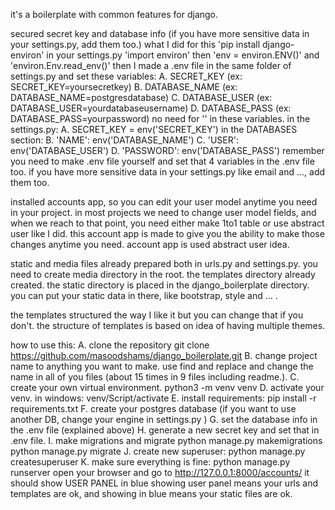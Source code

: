 it's a boilerplate with common features for django.

secured secret key and database info (if you have more sensitive data in your settings.py, add them too.)
    what I did for this 
    'pip install django-environ'
    in your settings.py 'import environ'
    then 'env = environ.ENV()'
    and 'environ.Env.read_env()'
    then I made a .env file in the same folder of settings.py and set these variables:
        A. SECRET_KEY    (ex: SECRET_KEY=yoursecretkey)
        B. DATABASE_NAME (ex: DATABASE_NAME=postgresdatabase)
        C. DATABASE_USER (ex: DATABASE_USER=yourdatabaseusername)
        D. DATABASE_PASS (ex: DATABASE_PASS=yourpassword)
    no need for '' in these variables.
    in the settings.py:
        A. SECRET_KEY = env('SECRET_KEY')
        in the DATABASES section:
        B. 'NAME': env('DATABASE_NAME')
        C. 'USER': env('DATABASE_USER')
        D. 'PASSWORD': env('DATABASE_PASS')
    remember you need to make .env file yourself and set that 4 variables in the .env file too.
    if you have more sensitive data in your settings.py like email and ..., add them too.


installed accounts app, so you can edit your user model anytime you need in your project.
    in most projects we need to change user model fields, and when we reach to that point, you need either make 1to1 table or use abstract user like I did.
    this account app is made to give you the ability to make those changes anytime you need.
    account app is used abstract user idea.


static and media files already prepared both in urls.py and settings.py.
    you need to create media directory in the root. the templates directory already created.
    the static directory is placed in the django_boilerplate directory. you can put your static data in there, like bootstrap, style and ... .
    

the templates structured the way I like it but you can change that if you don't.
    the structure of templates is based on idea of having multiple themes.

how to use this:
    A. clone the repository
        git clone https://github.com/masoodshams/django_boilerplate.git
    B. change project name to anything you want to make. use find and replace and change the name in all of you files (about 15 times in 9 files including readme.).
    C. create your own virtual environment.
        python3 -m venv venv
    D. activate your venv.
        in windows: venv/Script/activate
    E. install requirements:
        pip install -r requirements.txt
    F. create your postgres database (if you want to use another DB, change your engine in settings.py )
    G. set the database info in the .env file (explained above)
    H. generate a new secret key and set that in .env file. 
    I. make migrations and migrate
        python manage.py makemigrations
        python manage.py migrate
    J. create new superuser:
        python manage.py createsuperuser
    K. make sure everything is fine:
        python manage.py runserver
        open your browser and go to http://127.0.0.1:8000/accounts/
        it should show USER PANEL in blue
        showing user panel means your urls and templates are ok, and showing in blue means your static files are ok.